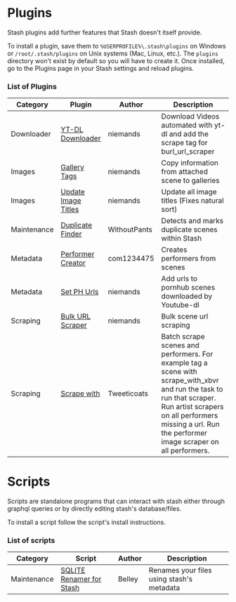 # Plugins
Stash plugins add further features that Stash doesn't itself provide.

To install a plugin, save them to `%USERPROFILE%\.stash\plugins` on Windows or `/root/.stash/plugins` on Unix systems (Mac, Linux, etc.). The `plugins` directory won't exist by default so you will have to create it. Once installed, go to the Plugins page in your Stash settings and reload plugins.

### List of Plugins

Category | Plugin | Author | Description
-|-|-|-
Downloader | [YT-DL Downloader](https://github.com/niemands/StashPlugins) | niemands | Download Videos automated with yt-dl and add the scrape tag for burl_url_scraper |
Images | [Gallery Tags](https://github.com/niemands/StashPlugins) | niemands | Copy information from attached scene to galleries   |
Images | [Update Image Titles](https://github.com/niemands/StashPlugins) | niemands | Update all image titles (Fixes natural sort)        |
Maintenance | [Duplicate Finder](https://github.com/WithoutPants/stash-plugin-duplicate-finder) | WithoutPants | Detects and marks duplicate scenes within Stash
Metadata | [Performer Creator](https://github.com/com1234475/stash-plugin-performer-creator) | com1234475 | Creates performers from scenes
Metadata | [Set PH Urls](https://github.com/niemands/StashPlugins) | niemands | Add urls to pornhub scenes downloaded by Youtube-dl |
Scraping | [Bulk URL Scraper](https://github.com/niemands/StashPlugins) | niemands | Bulk scene url scraping                             |
Scraping | [Scrape with](https://github.com/Tweeticoats/stash-plugin-scrape_with)|Tweeticoats | Batch scrape scenes and performers. For example tag a scene with scrape_with_xbvr and run the task to run that scraper. Run artist scrapers on all performers missing a url. Run the performer image scraper on all performers.

# Scripts
Scripts are standalone programs that can interact with stash either through graphql queries or by directly editing stash's database/files.

To install a script follow the script's install instructions.

### List of scripts

Category | Script | Author | Description
-|-|-|-
Maintenance | [SQLITE Renamer for Stash](https://github.com/Belleyy/Stash-Renamer-Python) | Belley  | Renames your files using stash's metadata
